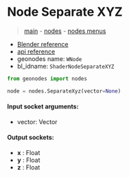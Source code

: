 # Node Separate XYZ

> [main](../structure.md) - [nodes](nodes.md) - [nodes menus](nodes_menus.md)

- [Blender reference](https://docs.blender.org/manual/en/latest/modeling/geometry_nodes/vector/separate_xyz.html)
- [api reference](https://docs.blender.org/api/current/bpy.types.ShaderNodeSeparateXYZ.html)
- geonodes name: `WNode`
- bl_idname: `ShaderNodeSeparateXYZ`

```python
from geonodes import nodes

node = nodes.SeparateXyz(vector=None)
```

#### Input socket arguments:

- vector: Vector

#### Output sockets:

- **x** : Float
- **y** : Float
- **z** : Float


